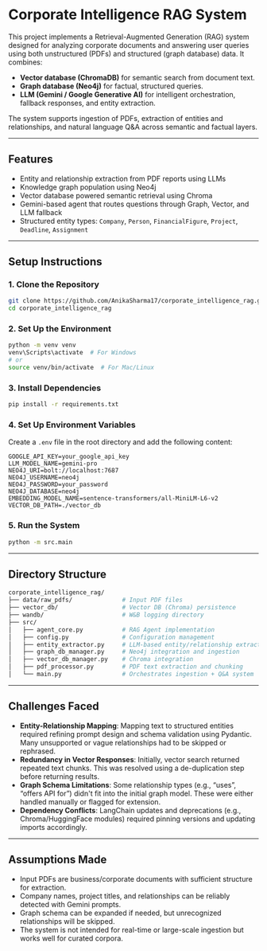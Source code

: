 # Corporate Intelligence RAG System

This project implements a Retrieval-Augmented Generation (RAG) system designed for analyzing corporate documents and answering user queries using both unstructured (PDFs) and structured (graph database) data. It combines:

- **Vector database (ChromaDB)** for semantic search from document text.
- **Graph database (Neo4j)** for factual, structured queries.
- **LLM (Gemini / Google Generative AI)** for intelligent orchestration, fallback responses, and entity extraction.

The system supports ingestion of PDFs, extraction of entities and relationships, and natural language Q&A across semantic and factual layers.

---

## Features

- Entity and relationship extraction from PDF reports using LLMs  
- Knowledge graph population using Neo4j  
- Vector database powered semantic retrieval using Chroma  
- Gemini-based agent that routes questions through Graph, Vector, and LLM fallback  
- Structured entity types: `Company`, `Person`, `FinancialFigure`, `Project`, `Deadline`, `Assignment`

---

## Setup Instructions

### 1. Clone the Repository

```bash
git clone https://github.com/AnikaSharma17/corporate_intelligence_rag.git
cd corporate_intelligence_rag
```

### 2. Set Up the Environment

```bash
python -m venv venv
venv\Scripts\activate  # For Windows
# or
source venv/bin/activate  # For Mac/Linux
```

### 3. Install Dependencies

```bash
pip install -r requirements.txt
```

### 4. Set Up Environment Variables

Create a `.env` file in the root directory and add the following content:

```env
GOOGLE_API_KEY=your_google_api_key
LLM_MODEL_NAME=gemini-pro
NEO4J_URI=bolt://localhost:7687
NEO4J_USERNAME=neo4j
NEO4J_PASSWORD=your_password
NEO4J_DATABASE=neo4j
EMBEDDING_MODEL_NAME=sentence-transformers/all-MiniLM-L6-v2
VECTOR_DB_PATH=./vector_db
```

### 5. Run the System

```bash
python -m src.main
```

---

## Directory Structure

```bash
corporate_intelligence_rag/
├── data/raw_pdfs/              # Input PDF files
├── vector_db/                  # Vector DB (Chroma) persistence
├── wandb/                      # W&B logging directory
├── src/
│   ├── agent_core.py           # RAG Agent implementation
│   ├── config.py               # Configuration management
│   ├── entity_extractor.py     # LLM-based entity/relationship extraction
│   ├── graph_db_manager.py     # Neo4j integration and ingestion
│   ├── vector_db_manager.py    # Chroma integration
│   ├── pdf_processor.py        # PDF text extraction and chunking
│   └── main.py                 # Orchestrates ingestion + Q&A system
```

---

## Challenges Faced

- **Entity-Relationship Mapping**: Mapping text to structured entities required refining prompt design and schema validation using Pydantic. Many unsupported or vague relationships had to be skipped or rephrased.
- **Redundancy in Vector Responses**: Initially, vector search returned repeated text chunks. This was resolved using a de-duplication step before returning results.
- **Graph Schema Limitations**: Some relationship types (e.g., “uses”, “offers API for”) didn't fit into the initial graph model. These were either handled manually or flagged for extension.
- **Dependency Conflicts**: LangChain updates and deprecations (e.g., Chroma/HuggingFace modules) required pinning versions and updating imports accordingly.

---

## Assumptions Made

- Input PDFs are business/corporate documents with sufficient structure for extraction.
- Company names, project titles, and relationships can be reliably detected with Gemini prompts.
- Graph schema can be expanded if needed, but unrecognized relationships will be skipped.
- The system is not intended for real-time or large-scale ingestion but works well for curated corpora.
